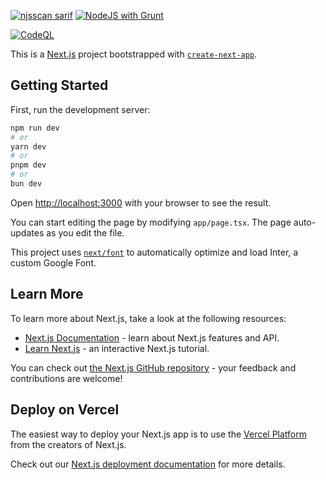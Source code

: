 [![njsscan sarif](https://github.com/froilaaaaan1/agenda-alchemy/actions/workflows/njsscan.yml/badge.svg?branch=master)](https://github.com/froilaaaaan1/agenda-alchemy/actions/workflows/njsscan.yml)
[![NodeJS with Grunt](https://github.com/froilaaaaan1/agenda-alchemy/actions/workflows/npm-grunt.yml/badge.svg)](https://github.com/froilaaaaan1/agenda-alchemy/actions/workflows/npm-grunt.yml)

[![CodeQL](https://github.com/froilaaaaan1/agenda-alchemy/actions/workflows/codeql.yml/badge.svg)](https://github.com/froilaaaaan1/agenda-alchemy/actions/workflows/codeql.yml)

This is a [Next.js](https://nextjs.org/) project bootstrapped with [`create-next-app`](https://github.com/vercel/next.js/tree/canary/packages/create-next-app).

## Getting Started

First, run the development server:

```bash
npm run dev
# or
yarn dev
# or
pnpm dev
# or
bun dev
```

Open [http://localhost:3000](http://localhost:3000) with your browser to see the result.

You can start editing the page by modifying `app/page.tsx`. The page auto-updates as you edit the file.

This project uses [`next/font`](https://nextjs.org/docs/basic-features/font-optimization) to automatically optimize and load Inter, a custom Google Font.

## Learn More

To learn more about Next.js, take a look at the following resources:

- [Next.js Documentation](https://nextjs.org/docs) - learn about Next.js features and API.
- [Learn Next.js](https://nextjs.org/learn) - an interactive Next.js tutorial.

You can check out [the Next.js GitHub repository](https://github.com/vercel/next.js/) - your feedback and contributions are welcome!

## Deploy on Vercel

The easiest way to deploy your Next.js app is to use the [Vercel Platform](https://vercel.com/new?utm_medium=default-template&filter=next.js&utm_source=create-next-app&utm_campaign=create-next-app-readme) from the creators of Next.js.

Check out our [Next.js deployment documentation](https://nextjs.org/docs/deployment) for more details.
